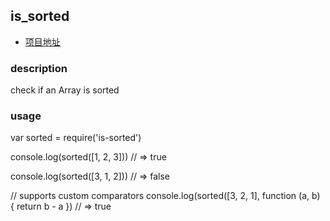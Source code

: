 ## is_sorted
- [项目地址](https://github.com/dcousens/is-sortedn)

### description
check if an Array is sorted


### usage
var sorted = require('is-sorted')

console.log(sorted([1, 2, 3]))
// => true

console.log(sorted([3, 1, 2]))
// => false

// supports custom comparators
console.log(sorted([3, 2, 1], function (a, b) { return b - a })
// => true

